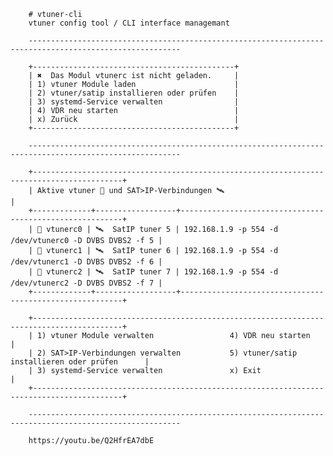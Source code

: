        # vtuner-cli
        vtuner config tool / CLI interface managemant 

        --------------------------------------------------------------------------------------------------------
        
        +---------------------------------------------+
        | ✖  Das Modul vtunerc ist nicht geladen.     |
        | 1) vtuner Module laden                      |
        | 2) vtuner/satip installieren oder prüfen    |
        | 3) systemd-Service verwalten                |
        | 4) VDR neu starten                          |
        | x) Zurück                                   |
        +---------------------------------------------+
        
        --------------------------------------------------------------------------------------------------------
        
        +------------------------------------------------------------------------------------------+
        | Aktive vtuner 📡 und SAT>IP-Verbindungen 🛰️                                              |
        +-------------+------------------+---------------------------------------------------------+
        | 📡 vtunerc0 | 🛰️  SatIP tuner 5 | 192.168.1.9 -p 554 -d /dev/vtunerc0 -D DVBS DVBS2 -f 5 |
        | 📡 vtunerc1 | 🛰️  SatIP tuner 6 | 192.168.1.9 -p 554 -d /dev/vtunerc1 -D DVBS DVBS2 -f 6 |
        | 📡 vtunerc2 | 🛰️  SatIP tuner 7 | 192.168.1.9 -p 554 -d /dev/vtunerc2 -D DVBS DVBS2 -f 7 |
        +-------------+------------------+---------------------------------------------------------+
        
        +------------------------------------------------------------------------------------------+
        | 1) vtuner Module verwalten                 4) VDR neu starten                            |
        | 2) SAT>IP-Verbindungen verwalten           5) vtuner/satip installieren oder prüfen      |
        | 3) systemd-Service verwalten               x) Exit                                       |
        +------------------------------------------------------------------------------------------+
 
        --------------------------------------------------------------------------------------------------------

        https://youtu.be/Q2HfrEA7dbE
